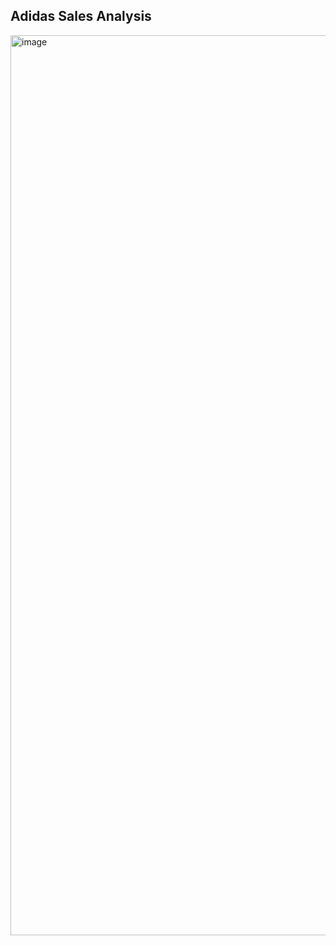 
## Adidas Sales Analysis
<img width="1440" alt="image" src="https://github.com/kvempati95/Adidas-Sales-Analysis-Tableau/assets/143650052/efe04514-8b4d-4ae7-aac2-ef560d07256b">

